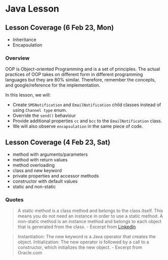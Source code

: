 # Java Lesson

## Lesson Coverage (6 Feb 23, Mon)

- Inheritance
- Encapsulation

### Overview

OOP is Object-oriented Programming and is a set of principles. The actual practices of OOP takes on different form in different programming languages but they are 80% similar. Therefore, remember the concepts, and google/reference for the implementation.

In this lesson, we will:
- Create `SMSNotification` and `EmailNotification` child classes instead of using `Channel type` enum.
- Override the `send()` behaviour
- Provide additional properties `cc` and `bcc` to the `EmailNotification` class.
- We will also observe `encapsulation` in the same piece of code.


## Lesson Coverage (4 Feb 23, Sat)

- method with arguments/parameters
- method with return values
- method overloading
- class and new keyword
- private properties and accessor methods
- constructor with default values
- static and non-static

### Quotes

> A static method is a class method and belongs to the class itself. This means you do not need an instance in order to use a static method. A non-static method is an instance method and belongs to each object that is generated from the class. - Excerpt from [LinkedIn](https://www.linkedin.com/learning/nail-your-java-interview-2)

> Instantiation: The new keyword is a Java operator that creates the object. Initialization: The new operator is followed by a call to a constructor, which initializes the new object. - Excerpt from Oracle.com